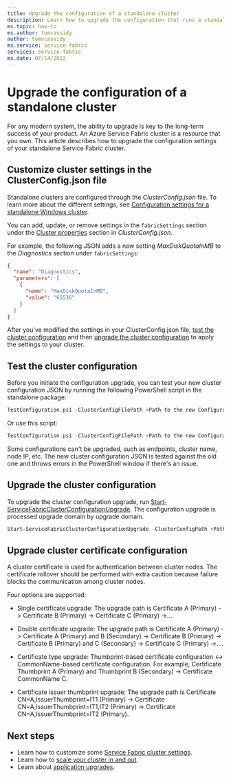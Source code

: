 ```yaml
---
title: Upgrade the configuration of a standalone cluster 
description: Learn how to upgrade the configuration that runs a standalone Service Fabric cluster.
ms.topic: how-to
ms.author: tomcassidy
author: tomvcassidy
ms.service: service-fabric
services: service-fabric
ms.date: 07/14/2022
---
```


# Upgrade the configuration of a standalone cluster 

For any modern system, the ability to upgrade is key to the long-term success of your product. An Azure Service Fabric cluster is a resource that you own. This article describes how to upgrade the configuration settings of your standalone Service Fabric cluster.

## Customize cluster settings in the ClusterConfig.json file
Standalone clusters are configured through the *ClusterConfig.json* file. To learn more about the different settings, see [Configuration settings for a standalone Windows cluster](service-fabric-cluster-manifest.md).

You can add, update, or remove settings in the `fabricSettings` section under the [Cluster properties](./service-fabric-cluster-manifest.md#cluster-properties) section in *ClusterConfig.json*. 

For example, the following JSON adds a new setting *MaxDiskQuotaInMB* to the *Diagnostics* section under `fabricSettings`:

```json
{
  "name": "Diagnostics",
  "parameters": [
    {
      "name": "MaxDiskQuotaInMB",
      "value": "65536"
    }
  ]
}
```

After you've modified the settings in your ClusterConfig.json file, [test the cluster configuration](#test-the-cluster-configuration) and then [upgrade the cluster configuration](#upgrade-the-cluster-configuration) to apply the settings to your cluster. 

## Test the cluster configuration
Before you initiate the configuration upgrade, you can test your new cluster configuration JSON by running the following PowerShell script in the standalone package:

```powershell
TestConfiguration.ps1 -ClusterConfigFilePath <Path to the new Configuration File> -OldClusterConfigFilePath <Path to the old Configuration File>
```

Or use this script:

```powershell
TestConfiguration.ps1 -ClusterConfigFilePath <Path to the new Configuration File> -OldClusterConfigFilePath <Path to the old Configuration File> -FabricRuntimePackagePath <Path to the .cab file which you want to test the configuration against>
```

Some configurations can't be upgraded, such as endpoints, cluster name, node IP, etc. The new cluster configuration JSON is tested against the old one and throws errors in the PowerShell window if there's an issue.

## Upgrade the cluster configuration
To upgrade the cluster configuration upgrade, run [Start-ServiceFabricClusterConfigurationUpgrade](/powershell/module/servicefabric/start-servicefabricclusterconfigurationupgrade). The configuration upgrade is processed upgrade domain by upgrade domain.

```powershell
Start-ServiceFabricClusterConfigurationUpgrade -ClusterConfigPath <Path to Configuration File>
```

## Upgrade cluster certificate configuration
A cluster certificate is used for authentication between cluster nodes. The certificate rollover should be performed with extra caution because failure blocks the communication among cluster nodes.

Four options are supported:  

* Single certificate upgrade: The upgrade path is Certificate A (Primary) -> Certificate B (Primary) -> Certificate C (Primary) ->....

* Double certificate upgrade: The upgrade path is Certificate A (Primary) -> Certificate A (Primary) and B (Secondary) -> Certificate B (Primary) -> Certificate B (Primary) and C (Secondary) -> Certificate C (Primary) ->....

* Certificate type upgrade: Thumbprint-based certificate configuration <-> CommonName-based certificate configuration. For example, Certificate Thumbprint A (Primary) and Thumbprint B (Secondary) -> Certificate CommonName C.

* Certificate issuer thumbprint upgrade: The upgrade path is Certificate CN=A,IssuerThumbprint=IT1 (Primary) -> Certificate CN=A,IssuerThumbprint=IT1,IT2 (Primary) -> Certificate CN=A,IssuerThumbprint=IT2 (Primary).


## Next steps
* Learn how to customize some [Service Fabric cluster settings](service-fabric-cluster-fabric-settings.md).
* Learn how to [scale your cluster in and out](service-fabric-cluster-scale-in-out.md).
* Learn about [application upgrades](service-fabric-application-upgrade.md).

<!--Image references-->
[getfabversions]: ./media/service-fabric-cluster-upgrade-windows-server/getfabversions.PNG
